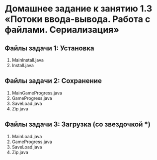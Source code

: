 # Домашнее задание к занятию 1.3 «Потоки ввода-вывода. Работа с файлами. Сериализация»

## Файлы задачи 1: Установка
1. MainInstall.java
1. Install.java

## Файлы задачи 2: Сохранение
1. MainGameProgress.java
1. GameProgress.java
1. SaveLoad.java
1. Zip.java

## Файлы задачи 3: Загрузка (со звездочкой *)
1. MainLoad.java
1. GameProgress.java
1. SaveLoad.java
1. Zip.java